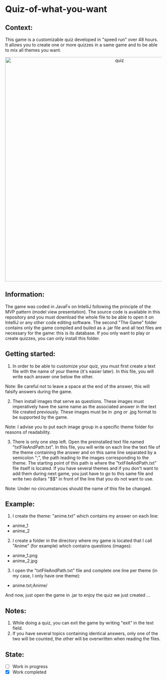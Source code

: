 # Quiz-of-what-you-want
## Context:
This game is a customizable quiz developed in "speed run" over 48 hours. It allows you to create one or more quizzes in a same game and to be able to mix all themes you want.

<p align="center">
  <img alt="quiz" src="https://user-images.githubusercontent.com/73184884/192123887-68aba1d5-edf8-48b7-97d5-ddd589d8a823.jpg" width="720"/>
</p>

## Information:
The game was coded in JavaFx on IntelliJ following the principle of the MVP pattern (model view presentation). The source code is available in this repository and you must download the whole file to be able to open it on IntelliJ or any other code editing software.
The second "The Game" folder contains only the game compiled and builed as a .jar file and all text files are necessary for the game: this is its database. If you only want to play or create quizzes, you can only install this folder.

## Getting started:
1) In order to be able to customize your quiz, you must first create a text file with the name of your theme (it's easier later). In this file, you will write each answer one below the other.

Note: Be careful not to leave a space at the end of the answer, this will falsify answers during the game.

2) Then install images that serve as questions. These images must imperatively have the same name as the associated answer in the text file created previously. These images must be in .png or .jpg format to be supported by the game.

Note: I advise you to put each image group in a specific theme folder for reasons of readability.

3) There is only one step left. Open the preinstalled text file named "txtFileAndPath.txt". In this file, you will write on each line the text file of the theme containing the answer and on this same line separated by a semicolon ";", the path leading to the images corresponding to the theme. The starting point of this path is where the "txtFileAndPath.txt" file itself is located. If you have several themes and if you don't want to add them during next game, you just have to go to this same file and write two dollars "$$" in front of the line that you do not want to use.

Note: Under no circumstances should the name of this file be changed.

## Example:
1) I create the theme: "anime.txt" which contains my answer on each line:
- anime_1
- anime_2

2) I create a folder in the directory where my game is located that I call "Anime" (for example) which contains questions (images):
- anime_1.png
- anime_2.jpg

3) I open the "txtFileAndPath.txt" file and complete one line per theme (in my case, I only have one theme):
- anime.txt;Anime/

And now, just open the game in .jar to enjoy the quiz we just created ...

## Notes:
1) While doing a quiz, you can exit the game by writing "exit" in the text field.
2) If you have several topics containing identical answers, only one of the two will be counted, the other will be overwritten when reading the files.

## State:
- [ ] Work in progress
- [x] Work completed
